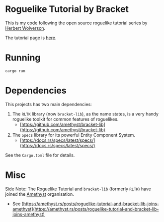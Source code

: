 # Roguelike Tutorial by Bracket

This is my code following the open source roguelike tutorial series by [Herbert Wolverson](https://github.com/thebracket).

The tutorial page is [here](https://bfnightly.bracketproductions.com/rustbook/chapter_0.html).

# Running

`cargo run`

# Dependencies

This projects has two main dependencies:
1. The `RLTK` library (now `bracket-lib`), as the name states, is a very handy roguelike toolkit for common features of roguelikes.
   - [https://github.com/amethyst/bracket-lib](https://github.com/amethyst/bracket-lib)
2. The `Specs` library for its powerful Entity Component System.
   - [https://docs.rs/specs/latest/specs/](https://docs.rs/specs/latest/specs/)

See the `Cargo.toml` file for details.

# Misc

Side Note: The Roguelike Tutorial and `bracket-lib` (formerly `RLTK`) have joined the [Amethyst](https://amethyst.rs/) organisation. 
- See [https://amethyst.rs/posts/roguelike-tutorial-and-bracket-lib-joins-amethyst](https://amethyst.rs/posts/roguelike-tutorial-and-bracket-lib-joins-amethyst)